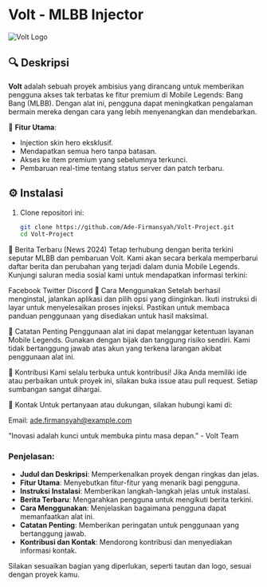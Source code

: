 # Volt - MLBB Injector

![Volt Logo](https://logowik.com/content/uploads/images/mobile-legends-bang-bang9278.jpg)

## 🔍 Deskripsi
**Volt** adalah sebuah proyek ambisius yang dirancang untuk memberikan pengguna akses tak terbatas ke fitur premium di Mobile Legends: Bang Bang (MLBB). Dengan alat ini, pengguna dapat meningkatkan pengalaman bermain mereka dengan cara yang lebih menyenangkan dan mendebarkan.

🚀 **Fitur Utama**:
- Injection skin hero eksklusif.
- Mendapatkan semua hero tanpa batasan.
- Akses ke item premium yang sebelumnya terkunci.
- Pembaruan real-time tentang status server dan patch terbaru.

## ⚙️ Instalasi

1. Clone repositori ini:
   ```bash
   git clone https://github.com/Ade-Firmansyah/Volt-Project.git
   cd Volt-Project
📜 Berita Terbaru (News 2024)
Tetap terhubung dengan berita terkini seputar MLBB dan pembaruan Volt. Kami akan secara berkala memperbarui daftar berita dan perubahan yang terjadi dalam dunia Mobile Legends. Kunjungi saluran media sosial kami untuk mendapatkan informasi terkini:

Facebook
Twitter
Discord
🔧 Cara Menggunakan
Setelah berhasil menginstal, jalankan aplikasi dan pilih opsi yang diinginkan. Ikuti instruksi di layar untuk menyelesaikan proses injeksi. Pastikan untuk membaca panduan penggunaan yang disediakan untuk hasil maksimal.

📣 Catatan Penting
Penggunaan alat ini dapat melanggar ketentuan layanan Mobile Legends. Gunakan dengan bijak dan tanggung risiko sendiri. Kami tidak bertanggung jawab atas akun yang terkena larangan akibat penggunaan alat ini.

🤝 Kontribusi
Kami selalu terbuka untuk kontribusi! Jika Anda memiliki ide atau perbaikan untuk proyek ini, silakan buka issue atau pull request. Setiap sumbangan sangat dihargai.

📧 Kontak
Untuk pertanyaan atau dukungan, silakan hubungi kami di:

Email: ade.firmansyah@example.com

"Inovasi adalah kunci untuk membuka pintu masa depan." - Volt Team

### Penjelasan:
- **Judul dan Deskripsi**: Memperkenalkan proyek dengan ringkas dan jelas.
- **Fitur Utama**: Menyebutkan fitur-fitur yang menarik bagi pengguna.
- **Instruksi Instalasi**: Memberikan langkah-langkah jelas untuk instalasi.
- **Berita Terbaru**: Mengarahkan pengguna untuk mengikuti berita terkini.
- **Cara Menggunakan**: Menjelaskan bagaimana pengguna dapat memanfaatkan alat ini.
- **Catatan Penting**: Memberikan peringatan untuk penggunaan yang bertanggung jawab.
- **Kontribusi dan Kontak**: Mendorong kontribusi dan menyediakan informasi kontak.

Silakan sesuaikan bagian yang diperlukan, seperti tautan dan logo, sesuai dengan proyek kamu.

